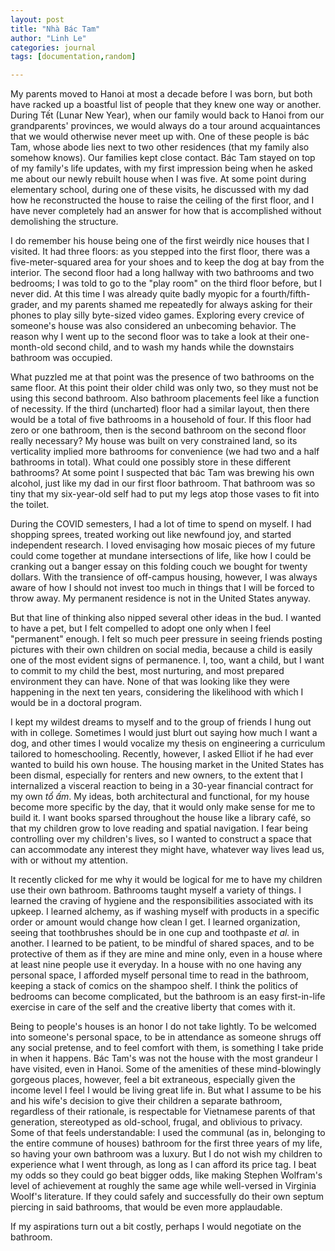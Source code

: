 ```yaml
---
layout: post
title: "Nhà Bác Tam"
author: "Linh Le"
categories: journal
tags: [documentation,random]

---
```

My parents moved to Hanoi at most a decade before I was born, but both have racked up a boastful list of people that they knew one way or another. During Tết (Lunar New Year), when our family would back to Hanoi from our grandparents' provinces, we would always do a tour around acquaintances that we would otherwise never meet up with. One of these people is bác Tam, whose abode lies next to two other residences (that my family also somehow knows). Our families kept close contact. Bác Tam stayed on top of my family's life updates, with my first impression being when he asked me about our newly rebuilt house when I was five. At some point during elementary school, during one of these visits, he discussed with my dad how he reconstructed the house to raise the ceiling of the first floor, and I have never completely had an answer for how that is accomplished without demolishing the structure.

I do remember his house being one of the first weirdly nice houses that I visited. It had three floors: as you stepped into the first floor, there was a five-meter-squared area for your shoes and to keep the dog at bay from the interior. The second floor had a long hallway with two bathrooms and two bedrooms; I was told to go to the "play room" on the third floor before, but I never did. At this time I was already quite badly myopic for a fourth/fifth-grader, and my parents shamed me repeatedly for always asking for their phones to play silly byte-sized video games. Exploring every crevice of someone's house was also considered an unbecoming behavior. The reason why I went up to the second floor was to take a look at their one-month-old second child, and to wash my hands while the downstairs bathroom was occupied.

What puzzled me at that point was the presence of two bathrooms on the same floor. At this point their older child was only two, so they must not be using this second bathroom. Also bathroom placements feel like a function of necessity. If the third (uncharted) floor had a similar layout, then there would be a total of five bathrooms in a household of four. If this floor had zero or one bathroom, then is the second bathroom on the second floor really necessary? My house was built on very constrained land, so its verticality implied more bathrooms for convenience (we had two and a half bathrooms in total). What could one possibly store in these different bathrooms? At some point I suspected that bác Tam was brewing his own alcohol, just like my dad in our first floor bathroom. That bathroom was so tiny that my six-year-old self had to put my legs atop those vases to fit into the toilet.

During the COVID semesters, I had a lot of time to spend on myself. I had shopping sprees, treated working out like newfound joy, and started independent research. I loved envisaging how mosaic pieces of my future could come together at mundane intersections of life, like how I could be cranking out a banger essay on this folding couch we bought for twenty dollars. With the transience of off-campus housing, however, I was always aware of how I should not invest too much in things that I will be forced to throw away. My permanent residence is not in the United States anyway.

But that line of thinking also nipped several other ideas in the bud. I wanted to have a pet, but I felt compelled to adopt one only when I feel "permanent" enough. I felt so much peer pressure in seeing friends posting pictures with their own children on social media, because a child is easily one of the most evident signs of permanence. I, too, want a child, but I want to commit to my child the best, most nurturing, and most prepared environment they can have. None of that was looking like they were happening in the next ten years, considering the likelihood with which I would be in a doctoral program.

I kept my wildest dreams to myself and to the group of friends I hung out with in college. Sometimes I would just blurt out saying how much I want a dog, and other times I would vocalize my thesis on engineering a curriculum tailored to homeschooling. Recently, however, I asked Elliot if he had ever wanted to build his own house. The housing market in the United States has been dismal, especially for renters and new owners, to the extent that I internalized a visceral reaction to being in a 30-year financial contract for my own <em>tổ ấm</em>. My ideas, both architectural and functional, for my house become more specific by the day, that it would only make sense for me to build it. I want books sparsed throughout the house like a library café, so that my children grow to love reading and spatial navigation. I fear being controlling over my children's lives, so I wanted to construct a space that can accommodate any interest they might have, whatever way lives lead us, with or without my attention.

It recently clicked for me why it would be logical for me to have my children use their own bathroom. Bathrooms taught myself a variety of things. I learned the craving of hygiene and the responsibilities associated with its upkeep. I learned alchemy, as if washing myself with products in a specific order or amount would change how clean I get. I learned organization, seeing that toothbrushes should be in one cup and toothpaste <em>et al.</em> in another. I learned to be patient, to be mindful of shared spaces, and to be protective of them as if they are mine and mine only, even in a house where at least nine people use it everyday. In a house with no one having any personal space, I afforded myself personal time to read in the bathroom, keeping a stack of comics on the shampoo shelf. I think the politics of bedrooms can become complicated, but the bathroom is an easy first-in-life exercise in care of the self and the creative liberty that comes with it.

Being to people's houses is an honor I do not take lightly. To be welcomed into someone's personal space, to be in attendance as someone shrugs off any social pretense, and to feel comfort with them, is something I take pride in when it happens. Bác Tam's was not the house with the most grandeur I have visited, even in Hanoi. Some of the amenities of these mind-blowingly gorgeous places, however, feel a bit extraneous, especially given the income level I feel I would be living great life in. But what I assume to be his and his wife's decision to give their children a separate bathroom, regardless of their rationale, is respectable for Vietnamese parents of that generation, stereotyped as old-school, frugal, and oblivious to privacy. Some of that feels understandable: I used the communal (as in, belonging to the entire commune of houses) bathroom for the first three years of my life, so having your own bathroom was a luxury. But I do not wish my children to experience what I went through, as long as I can afford its price tag. I beat my odds so they could go beat bigger odds, like making Stephen Wolfram's level of achievement at roughly the same age while well-versed in Virginia Woolf's literature. If they could safely and successfully do their own septum piercing in said bathrooms, that would be even more applaudable.

If my aspirations turn out a bit costly, perhaps I would negotiate on the bathroom.